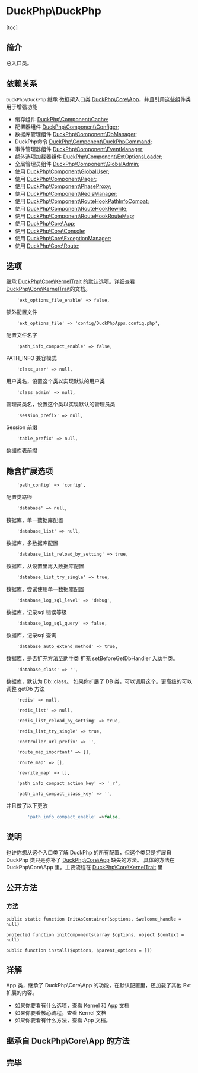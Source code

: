 # DuckPhp\DuckPhp
[toc]

## 简介
总入口类。
## 依赖关系
`DuckPhp\DuckPhp` 继承 微框架入口类 [DuckPhp\Core\App](Core-App.md)，并且引用这些组件类用于增强功能
- 缓存组件 [DuckPhp\Component\Cache](Component-Cache.md);
- 配置器组件 [DuckPhp\Component\Configer](Component-Configer.md);
- 数据库管理组件 [DuckPhp\Component\DbManager](Component-DbManager.md);
- DuckPhp命令 [DuckPhp\Component\DuckPhpCommand](Component-DuckPhpCommand.md);
- 事件管理器组件 [DuckPhp\Component\EventManager](Component-EventManager.md);
- 额外选项加载器组件 [DuckPhp\Component\ExtOptionsLoader](Component-ExtOptionsLoader.md);
- 全局管理员组件 [DuckPhp\Component\GlobalAdmin](Component-GlobalAdmin.md);
- 使用 [DuckPhp\Component\GlobalUser](Component-GlobalUser.md);
- 使用 [DuckPhp\Component\Pager](Component-Pager.md);
- 使用 [DuckPhp\Component\PhaseProxy](Component-PhaseProxy.md);
- 使用 [DuckPhp\Component\RedisManager](Component-RedisManager.md);
- 使用 [DuckPhp\Component\RouteHookPathInfoCompat](Component-RouteHookPathInfoCompat.md);
- 使用 [DuckPhp\Component\RouteHookRewrite](Component-RouteHookRewrite.md);
- 使用 [DuckPhp\Component\RouteHookRouteMap](Component-RouteHookRouteMap.md);
- 使用 [DuckPhp\Core\App](Core-App.md);
- 使用 [DuckPhp\Core\Console](Core-Console.md);
- 使用 [DuckPhp\Core\ExceptionManager](Core-ExceptionManager.md);
- 使用 [DuckPhp\Core\Route](Core-Route.md);


## 选项

继承 [DuckPhp\Core\KernelTrait](Core-Trait.md) 的默认选项。详细查看 [DuckPhp\Core\KernelTrait](Core-Trait.md)的文档。

        'ext_options_file_enable' => false,
额外配置文件

        'ext_options_file' => 'config/DuckPhpApps.config.php',
配置文件名字
        
        'path_info_compact_enable' => false,
PATH_INFO 兼容模式
        
        'class_user' => null,
用户类名，设置这个类以实现默认的用户类

        'class_admin' => null,
管理员类名，设置这个类以实现默认的管理员类
        
        'session_prefix' => null,
Session 前缀

        'table_prefix' => null,
数据库表前缀
        

## 隐含扩展选项

        'path_config' => 'config',
配置类路径

        'database' => null,
数据库，单一数据库配置

        'database_list' => null,
数据库，多数据库配置

        'database_list_reload_by_setting' => true,
数据库，从设置里再入数据库配置

        'database_list_try_single' => true,
数据库，尝试使用单一数据库配置

        'database_log_sql_level' => 'debug',
数据库，记录sql 错误等级

        'database_log_sql_query' => false,
数据库，记录sql 查询

        'database_auto_extend_method' => true,
数据库，是否扩充方法至助手类
扩充 setBeforeGetDbHandler 入助手类。

        'database_class' => '',
数据库，默认为 Db::class。
如果你扩展了 DB 类，可以调用这个。更高级的可以调整 getDb 方法

        'redis' => null,

        'redis_list' => null,

        'redis_list_reload_by_setting' => true,

        'redis_list_try_single' => true,

        'controller_url_prefix' => '',

        'route_map_important' => [],

        'route_map' => [],

        'rewrite_map' => [],

        'path_info_compact_action_key' => '_r',

        'path_info_compact_class_key' => '',


并且做了以下更改

```php
        'path_info_compact_enable' =>false,

```


## 说明

也许你想从这个入口类了解 DuckPhp 的所有配置，但这个类只是扩展自 DuckPhp 类只是弥补了 [DuckPhp\Core\App](Core-App.md) 缺失的方法。
具体的方法在 DuckPhp\Core\App 里。主要流程在 [DuckPhp\Core\KernelTrait](Core-KernelTrait.md)  里

## 公开方法

### 方法
    public static function InitAsContainer($options, $welcome_handle = null)

    protected function initComponents(array $options, object $context = null)

    public function install($options, $parent_options = [])


## 详解

App 类，继承了 DuckPhp\Core\App 的功能，在默认配置里，还加载了其他 Ext 扩展的内容。


+ 如果你要看有什么选项，查看  Kernel 和 App  文档
+ 如果你要看核心流程，查看  Kernel  文档
+ 如果你要看有什么方法，查看 App 文档。

    
## 继承自 DuckPhp\Core\App 的方法


## 完毕
